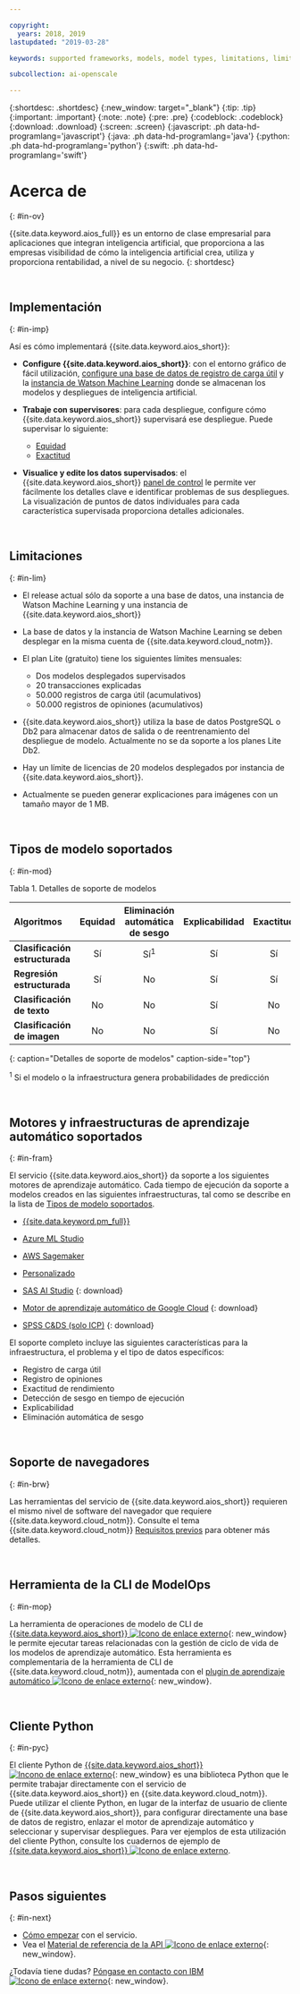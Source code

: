 ```yaml
---

copyright:
  years: 2018, 2019
lastupdated: "2019-03-28"

keywords: supported frameworks, models, model types, limitations, limits

subcollection: ai-openscale

---
```


{:shortdesc: .shortdesc}
{:new_window: target="_blank"}
{:tip: .tip}
{:important: .important}
{:note: .note}
{:pre: .pre}
{:codeblock: .codeblock}
{:download: .download}
{:screen: .screen}
{:javascript: .ph data-hd-programlang='javascript'}
{:java: .ph data-hd-programlang='java'}
{:python: .ph data-hd-programlang='python'}
{:swift: .ph data-hd-programlang='swift'}

# Acerca de
{: #in-ov}

{{site.data.keyword.aios_full}} es un entorno de clase empresarial para aplicaciones que integran inteligencia artificial, que proporciona a las empresas visibilidad de cómo la inteligencia artificial crea, utiliza y proporciona rentabilidad, a nivel de su negocio.
{: shortdesc}

<p>&nbsp;</p>

## Implementación
{: #in-imp}

Así es cómo implementará {{site.data.keyword.aios_short}}:

- **Configure {{site.data.keyword.aios_short}}**: con el entorno gráfico de fácil utilización, [configure una base de datos de registro de carga útil](/docs/services/ai-openscale?topic=ai-openscale-connect-db) y la [instancia de Watson Machine Learning](/docs/services/ai-openscale?topic=ai-openscale-wml-connect) donde se almacenan los modelos y despliegues de inteligencia artificial.

- **Trabaje con supervisores**: para cada despliegue, configure cómo {{site.data.keyword.aios_short}} supervisará ese despliegue. Puede supervisar lo siguiente:

    - [Equidad](/docs/services/ai-openscale?topic=ai-openscale-mf-monitor)
    - [Exactitud](/docs/services/ai-openscale?topic=ai-openscale-acc-monitor)

- **Visualice y edite los datos supervisados**: el {{site.data.keyword.aios_short}} [panel de control](/docs/services/ai-openscale?topic=ai-openscale-io-ov) le permite ver fácilmente los detalles clave e identificar problemas de sus despliegues. La visualización de puntos de datos individuales para cada característica supervisada proporciona detalles adicionales.

<p>&nbsp;</p>

## Limitaciones
{: #in-lim}

- El release actual sólo da soporte a una base de datos, una instancia de Watson Machine Learning y una instancia de {{site.data.keyword.aios_short}}

- La base de datos y la instancia de Watson Machine Learning se deben desplegar en la misma cuenta de {{site.data.keyword.cloud_notm}}.

- El plan Lite (gratuito) tiene los siguientes límites mensuales:

    - Dos modelos desplegados supervisados
    - 20 transacciones explicadas
    - 50.000 registros de carga útil (acumulativos)
    - 50.000 registros de opiniones (acumulativos)

- {{site.data.keyword.aios_short}} utiliza la base de datos PostgreSQL o Db2 para almacenar datos de salida o de reentrenamiento del despliegue de modelo. Actualmente no se da soporte a los planes Lite Db2.

- Hay un límite de licencias de 20 modelos desplegados por instancia de {{site.data.keyword.aios_short}}.

- Actualmente se pueden generar explicaciones para imágenes con un tamaño mayor de 1 MB.

<p>&nbsp;</p>

## Tipos de modelo soportados
{: #in-mod}

Tabla 1. Detalles de soporte de modelos

| Algoritmos | **Equidad** | **Eliminación automática de sesgo** | **Explicabilidad** | **Exactitud** |
|:---|:---:|:---:|:---:|:---:|
| **Clasificación estructurada** | Sí | Sí<sup>1</sup> | Sí | Sí |
| **Regresión estructurada**     | Sí | No | Sí | Sí |
| **Clasificación de texto**       | No | No | Sí | No |
| **Clasificación de imagen**      | No | No | Sí | No ||
{: caption="Detalles de soporte de modelos" caption-side="top"}

<sup>1</sup> Si el modelo o la infraestructura genera probabilidades de predicción

<p>&nbsp;</p>

## Motores y infraestructuras de aprendizaje automático soportados
{: #in-fram}

El servicio {{site.data.keyword.aios_short}} da soporte a los siguientes motores de aprendizaje
automático. Cada tiempo de ejecución da soporte a modelos creados en las siguientes infraestructuras, tal como se describe en
la lista de [Tipos de modelo soportados](#in-mod).

- [{{site.data.keyword.pm_full}}](/docs/services/ai-openscale?topic=ai-openscale-frmwrks-wml#frmwrks-wml) 
- [Azure ML Studio](/docs/services/ai-openscale?topic=ai-openscale-frmwrks-azure#frmwrks-azure)
- [AWS Sagemaker](/docs/services/ai-openscale?topic=ai-openscale-frmwrks-aws-sage#frmwrks-aws-sage)
- [Personalizado](/docs/services/ai-openscale?topic=ai-openscale-frmwrks-custom#frmwrks-custom)


- [SAS AI Studio](/docs/services/ai-openscale?topic=ai-openscale-frmwrks-sas#frmwrks-sas)
{: download}
- [Motor de aprendizaje automático de Google Cloud](/docs/services/ai-openscale?topic=ai-openscale-frmwrks-google#frmwrks-google)
{: download}
- [SPSS C&DS (solo ICP)](/docs/services/ai-openscale?topic=ai-openscale-frmwrks-spss#frmwrks-spss)
{: download}

El soporte completo incluye las siguientes características para la infraestructura, el problema y el tipo de datos específicos:

- Registro de carga útil	
- Registro de opiniones	
- Exactitud de rendimiento	
- Detección de sesgo en tiempo de ejecución	
- Explicabilidad	
- Eliminación automática de sesgo

<p>&nbsp;</p>

## Soporte de navegadores
{: #in-brw}

Las herramientas del servicio de {{site.data.keyword.aios_short}} requieren el mismo nivel de software del navegador que requiere {{site.data.keyword.cloud_notm}}. Consulte el tema {{site.data.keyword.cloud_notm}} [Requisitos previos](/docs/overview?topic=overview-prereqs-platform#browsers-platform) para obtener más detalles.

<p>&nbsp;</p>

## Herramienta de la CLI de ModelOps
{: #in-mop}

La herramienta de operaciones de modelo de CLI de [{{site.data.keyword.aios_short}} ![Icono de enlace externo](../../icons/launch-glyph.svg "Icono de enlace externo")](https://github.com/IBM-Watson/aiopenscale-modelops-cli){: new_window} le permite ejecutar tareas relacionadas con la gestión de ciclo de vida de los modelos de aprendizaje automático. Esta herramienta es complementaria de la herramienta de CLI de {{site.data.keyword.cloud_notm}}, aumentada con el [plugin de aprendizaje automático ![Icono de enlace externo](../../icons/launch-glyph.svg "Icono de enlace externo")](https://www.ibm.com/support/knowledgecenter/DSXDOC/analyze-data/ml_dlaas_environment.html){: new_window}.

<p>&nbsp;</p>

## Cliente Python
{: #in-pyc}

El cliente Python de [{{site.data.keyword.aios_short}} ![Incono de enlace externo](../../icons/launch-glyph.svg "Incono de enlace externo")](http://ai-openscale-python-client.mybluemix.net/){: new_window} es una biblioteca Python que le permite trabajar directamente con el servicio de {{site.data.keyword.aios_short}} en {{site.data.keyword.cloud_notm}}. Puede utilizar el cliente Python, en lugar de la interfaz de usuario de cliente de {{site.data.keyword.aios_short}}, para configurar directamente una base de datos de registro, enlazar el motor de aprendizaje automático y seleccionar y supervisar despliegues. Para ver ejemplos de esta utilización del cliente Python, consulte los cuadernos de ejemplo de [{{site.data.keyword.aios_short}} ![Icono de enlace externo](../../icons/launch-glyph.svg "Icono de enlace externo")](https://github.com/pmservice/ai-openscale-tutorials/tree/master/notebooks).

<p>&nbsp;</p>

## Pasos siguientes
{: #in-next}

- [Cómo empezar](/docs/services/ai-openscale?topic=ai-openscale-gettingstarted) con el servicio.
- Vea el [Material de referencia de la API ![Icono de enlace externo](../../icons/launch-glyph.svg "Icono de enlace externo")](https://{DomainName}/apidocs/ai-openscale){: new_window}.

¿Todavía tiene dudas? [Póngase en contacto con IBM ![Icono de enlace externo](../../icons/launch-glyph.svg "Icono de enlace externo")](https://www.ibm.com/account/reg/us-en/signup?formid=MAIL-watson){: new_window}.
